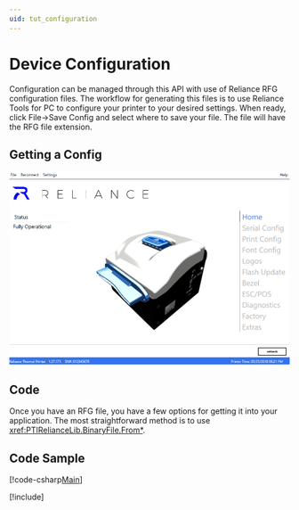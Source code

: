 ```yaml
---
uid: tut_configuration
---
```

# Device Configuration

Configuration can be managed through this API with use of Reliance RFG
configuration files. The workflow for generating this files is to use
Reliance Tools for PC to configure your printer to your desired settings.
When ready, click File->Save Config and select where to save your file.
The file will have the RFG file extension.

## Getting a Config
![Saving a Configuration](images/config_01.gif)

## Code
Once you have an RFG file, you have a few options for getting it into your application.
The most straightforward method is to use <xref:PTIRelianceLib.BinaryFile.From*>.

## Code Sample
[!code-csharp[Main](Sample_03.cs)]

[!include[<Exceptions>](<exceptions.md>)]